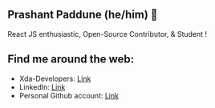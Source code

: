 ## Prashant Paddune (he/him) 🌻
React JS enthusiastic, Open-Source Contributor, & Student !

## Find me around the web:
- Xda-Developers: <a href="https://forum.xda-developers.com/member.php?u=7487830">Link</a>
- LinkedIn: <a href="https://www.linkedin.com/in/prashantpaddune/">Link</a>
- Personal Github account: <a href="https://www.github.com/prashantpaddune/">Link</a>
